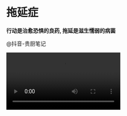 # 拖延症

**行动是治愈恐惧的良药, 拖延是滋生懦弱的病菌**

@抖音-贵厨笔记

<video controls="controls" src="/拖延症.mp4" />

"芳,你阳台上的衣服得赶紧收了。

都快晒变色了!"我等会收。

拖延症的人“大多心里都很拧巴。

什么都不想做，只想躺着，单躺的不安心。

“心里想着没干完的事情”。

现实里却纵容自己摆烂”。

“焦虑恐慌的大脑”“被困在一个拒绝行动的身体里”。

“一边焦虑”。

“一边焦虑”。

“一边焦虑”边堕落。“反复的自我厌恶”。

"还玩游戏呢!过两天就到内部技能测试了。

有把握吗？

这不还没到嘛？哥们从明天开始,专心练习!

于是”“我们常常陷入明天再做的怪圈”。

“先刷会儿视频”。

“明天再学习”。

先玩把游戏”。

“明天一定早睡”。

今天没状态工作，明天再说。早点睡吧，明天还得早起！
你先睡吧，我再玩会。

而你过去失败的人生”“早就告诉了你”。

“你今天不做出改变”。

“明天也不会觉醒”。

“很多事情不到最后一刻”“你拒绝开始”。

老公忙夜心慌，明天就开学了，我看你今天怎么做的完暑假作业拖到开学前才潦草完成。

一周的工作“堆到周五晚上加班加点”。

可比起截止日期更可怕的是，“生活中很多事不会有人催你”。

“没人提醒你该学习了，没人监督你该早点睡，“更没人在乎“你烂透的人生”。

我也着急，我也想努力，"可是每次都管不住自己!"对自己越来越失望,就像个死扣一样!"我真的很讨厌自己的样子!"。

“其实“拖延最大的坏处不是耽误”。

而是会让人变得犹豫甚至丧失信心。任何事决定了就立刻去做，杀伐果断、自律向上，这本身就能使人生气勃勃。

我只是真的想你，以至于我并肩的心。